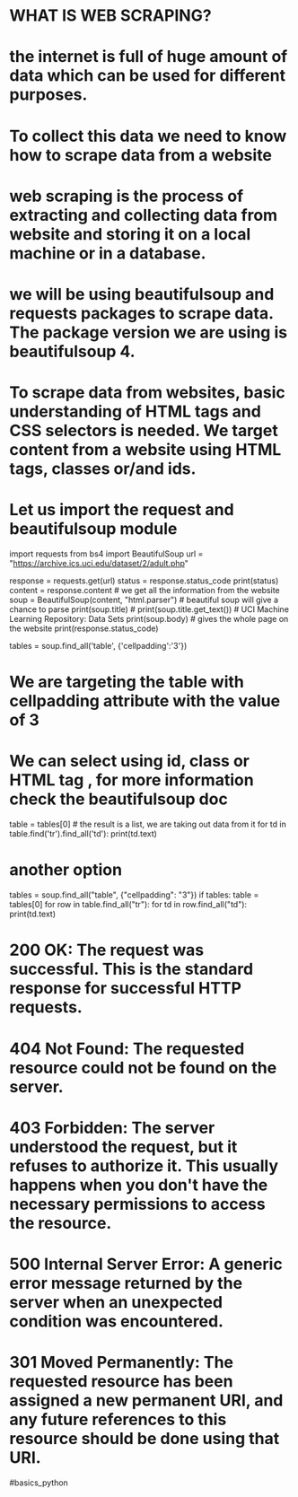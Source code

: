 # WHAT IS WEB SCRAPING?
# the internet is full of huge amount of data which can be used for different purposes. 
# To collect this data we need to know how to scrape data from a website

# web scraping is the process of extracting and collecting data from website and storing it on a local machine or in a database.

# we will be using beautifulsoup and requests packages to scrape data. The package version we are using is beautifulsoup 4.

# To scrape data from websites, basic understanding of HTML tags and CSS selectors is needed. We target content from a website using HTML tags, classes or/and ids.
# Let us import the request and beautifulsoup module

import requests
from bs4 import BeautifulSoup
url = "https://archive.ics.uci.edu/dataset/2/adult.php"

response = requests.get(url)
status = response.status_code
print(status)
content = response.content # we get all the information from the website
soup = BeautifulSoup(content, "html.parser") # beautiful soup will give a chance to parse
print(soup.title) # <title>UCI Machine Learning Repository: Data Sets</title>
print(soup.title.get_text()) # UCI Machine Learning Repository: Data Sets
print(soup.body) # gives the whole page on the website
print(response.status_code)

tables = soup.find_all('table', {'cellpadding':'3'})
# We are targeting the table with cellpadding attribute with the value of 3
# We can select using id, class or HTML tag , for more information check the beautifulsoup doc
table = tables[0] # the result is a list, we are taking out data from it
for td in table.find('tr').find_all('td'):
    print(td.text)

# another option

tables = soup.find_all("table", {"cellpadding": "3"})
if tables:
    table = tables[0]
    for row in table.find_all("tr"):
        for td in row.find_all("td"):
            print(td.text)

# 200 OK: The request was successful. This is the standard response for successful HTTP requests.

# 404 Not Found: The requested resource could not be found on the server.

# 403 Forbidden: The server understood the request, but it refuses to authorize it. This usually happens when you don't have the necessary permissions to access the resource.

# 500 Internal Server Error: A generic error message returned by the server when an unexpected condition was encountered.

# 301 Moved Permanently: The requested resource has been assigned a new permanent URI, and any future references to this resource should be done using that URI.


#basics_python

